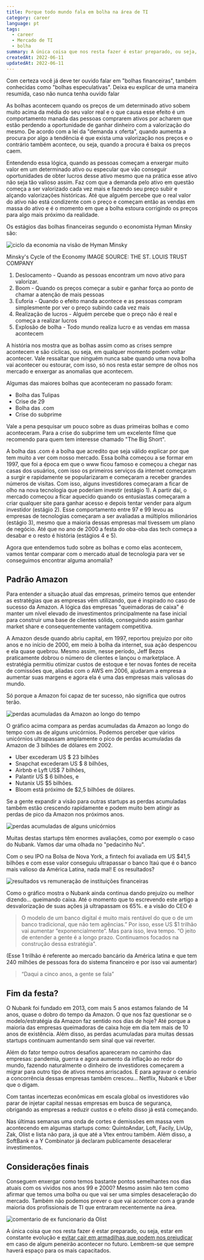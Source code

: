 ```yaml
---
title: Porque todo mundo fala em bolha na área de TI
category: career
language: pt
tags:
  - career
  - Mercado de TI
  - bolha
summary: A única coisa que nos resta fazer é estar preparado, ou seja, estar em constante evolução e evitar cair em armadilhas que podem nos prejudicar em caso de algum peneirão acontecer no futuro.
createdAt: 2022-06-11
updatedAt: 2022-06-11
---
```


Com certeza você já deve ter ouvido falar em  "bolhas financeiras", também conhecidas como "bolhas especulativas". 
Deixa eu explicar de uma maneira resumida, caso não nunca tenha ouvido falar

As bolhas acontecem quando os preços de um determinado ativo sobem muito acima da média do seu valor real e o que causa esse efeito é um comportamento manada das pessoas comprarem ativos por acharem que estão perdendo a oportunidade de ganhar dinheiro com a valorização do mesmo. De acordo com a lei da "demanda x oferta", quando aumenta a procura por algo a tendência é que exista uma valorização nos preços e o contrário também acontece, ou seja, quando a procura é baixa os preços caem.

Entendendo essa lógica, quando as pessoas começam a enxergar muito valor em um determinado ativo ou especular que vão conseguir oportunidades de obter lucros desse ativo mesmo que na prática esse ativo não seja tão valioso assim. Faz com que a demanda pelo ativo em questão começa a ser valorizado cada vez mais e fazendo seu preço subir e alçando valorizações históricas. Até que alguém percebe que o real valor do ativo não está condizente com o preço e começam então as vendas em massa do ativo e é o momento em que a bolha estoura corrigindo os preços para algo mais próximo da realidade.

Os estágios das bolhas financeiras segundo o economista Hyman Minsky são:

![ciclo da economia na visão de Hyman Minsky](https://i.imgur.com/qevZffa.png)

Minsky's Cycle of the Economy IMAGE SOURCE: THE ST. LOUIS TRUST COMPANY

1. Deslocamento - Quando as pessoas encontram um novo ativo para valorizar.
2. Boom - Quando os preços começar a subir e ganhar força ao ponto de chamar a atenção de mais pessoas
3. Euforia - Quando o efeito manda acontece e as pessoas compram simplesmente por ver o preço subindo cada vez mais
4. Realização de lucros - Alguém percebe que o preço não é real e começa a realizar lucros
5. Explosão de bolha - Todo mundo realiza lucro e as vendas em massa acontecem

A história nos mostra que as bolhas assim como as crises sempre acontecem e são cíclicas, ou seja, em qualquer momento podem voltar acontecer. Vale ressaltar que ninguém nunca sabe quando uma nova bolha vai acontecer ou estourar, com isso, só nos resta estar sempre de olhos nos mercado e enxergar as anomalias que acontecem.

Algumas das maiores bolhas que aconteceram no passado foram:

- Bolha das Tulipas
- Crise de 29
- Bolha das .com
- Crise do subprime

Vale a pena pesquisar um pouco sobre as duas primeiras bolhas e como aconteceram. Para a crise do subprime tem um excelente filme que recomendo para quem tem interesse chamado "The Big Short".  

A bolha das .com é a bolha que acredito que seja válido explicar por que tem muito a ver com nosso mercado. Essa bolha começou a se formar em 1997, que foi a época em que o www ficou famoso e começou a chegar nas casas dos usuários, com isso os primeiros serviços da internet começaram a surgir e rapidamente se popularizaram e começaram a receber grandes números de visitas. Com isso, alguns investidores começaram a ficar de olho na nova tecnologia que poderiam investir (estágio 1). A partir daí, o mercado começou a ficar aquecido quando os entusiastas começaram a criar qualquer site para ganhar acesso e depois tentar vender para algum investidor (estágio 2). Esse comportamento entre 97 e 99 levou as empresas de tecnologias começaram a ser avaliadas a múltiplos milionários (estágio 3), mesmo que a maioria dessas empresas mal tivessem um plano de negócio. Até que no ano de 2000 a festa do oba-oba das tech começa a desabar e o resto é história (estágios 4 e 5).

Agora que entendemos tudo sobre as bolhas e como elas acontecem, vamos tentar comparar com o mercado atual de tecnologia para ver se conseguimos encontrar alguma anomalia?

## Padrão Amazon

Para entender a situação atual das empresas, primeiro temos que entender as estratégias que as empresas vêm utilizando, que é inspirado no caso de sucesso da Amazon. A lógica das empresas "queimadoras de caixa" é manter um nível elevado de investimentos principalmente na fase inicial para construir uma base de clientes sólida, conseguindo assim ganhar market share e consequentemente vantagem competitiva.

A Amazon desde quando abriu capital, em 1997, reportou prejuízo por oito anos e no início de 2000, em meio à bolha da internet, sua ação despencou e ela quase quebrou. Mesmo assim, nesse período, Jeff Bezos praticamente dobrou o número de clientes e lançou o marketplace. A estratégia permitiu otimizar custos de estoque e ter novas fontes de receita de comissões que, aliadas com o AWS em 2006, ajudaram a empresa a aumentar suas margens e agora ela é uma das empresas mais valiosas do mundo.

Só porque a Amazon foi capaz de ter sucesso, não significa que outros terão. 

![perdas acumuladas da Amazon ao longo do tempo](https://i.imgur.com/8g7GMwn.png)

O gráfico acima compara as perdas acumuladas da Amazon ao longo do tempo com as de alguns unicórnios. Podemos perceber que vários unicórnios ultrapassam amplamente o pico de perdas acumuladas da Amazon de 3 bilhões de dólares em 2002.

- Uber excederam US $ 23 bilhões 
- Snapchat excederam US $ 8 bilhões, 
- Airbnb e Lyft US$ 7 bilhões, 
- Palantir US $ 6 bilhões, e 
- Nutanix US $5 bilhões. 
- Bloom está próximo de $2,5 bilhões de dólares. 

Se a gente expandir a visão para outras startups as perdas acumuladas também estão crescendo rapidamente e podem muito bem atingir as perdas de pico da Amazon nos próximos anos. 

![perdas acumuladas de alguns unicórnios](https://i.imgur.com/NYMmHGP.png)

Muitas destas startups têm enormes avaliações, como por exemplo o caso do Nubank. Vamos dar uma olhada no "pedacinho Nu".

Com o seu IPO na Bolsa de Nova York, a fintech foi avaliada em US $41,5 bilhões e com esse valor conseguiu ultrapassar o banco Itaú que é o banco mais valioso da América Latina, nada mal! E os resultados?

![resultados vs remuneração de instituições financeiras](https://i.imgur.com/ZBqtYxo.png)

Como o gráfico mostra o Nubank ainda continua dando prejuízo ou melhor dizendo... queimando caixa. Até o momento que to escrevendo este artigo a desvalorização de suas ações já ultrapassam os 65%. e a visão do CEO é 

> O modelo de um banco digital é muito mais rentável do que o de um banco tradicional, que não tem agências.” Por isso, esse US $1 trilhão vai aumentar “exponencialmente”. Mas para isso, leva tempo. “O jeito de entender a gente é a longo prazo. Continuamos focados na construção dessa estratégia".

(Esse 1 trilhão é referente ao mercado bancário da América latina e que tem 240 milhões de pessoas fora do sistema financeiro e por isso vai aumentar)

> “Daqui a cinco anos, a gente se fala”

## Fim da festa?

O Nubank foi fundado em 2013, com mais 5 anos estamos falando de 14 anos, quase o dobro do tempo da Amazon.
O que nos faz questionar se o modelo/estratégia da Amazon faz sentido nos dias de hoje? Até porque a maioria das empresas queimadoras de caixa hoje em dia tem mais de 10 anos de existência. Além disso, as perdas acumuladas para muitas dessas startups continuam aumentando sem sinal que vai reverter. 

Além do fator tempo outros desafios apareceram no caminho das empresas: pandemia, guerra e agora aumento da inflação ao redor do mundo, fazendo naturalmente o dinheiro de investidores começarem a migrar para outro tipo de ativos menos arriscados. E para agravar o cenário a concorrência dessas empresas também cresceu... Netflix, Nubank e Uber que o digam.

Com tantas incertezas econômicas em escala global os investidores vão parar de injetar capital nessas empresas 
em busca de segurança, obrigando as empresas a reduzir custos e o efeito disso já está começando.

Nas últimas semanas uma onda de cortes e demissões em massa vem acontecendo em algumas startups como: QuintoAndar, Loft, Facily, LivUp, Zak, Olist e lista não para, já que até a Vtex entrou também. Além disso, a SoftBank e a Y Combinator já declaram publicamente desacelerar investimentos.

## Considerações finais

Conseguem enxergar como temos bastante pontos semelhantes nos dias atuais com os vividos nos anos 99 e 2000?
Mesmo assim não tem como afirmar que temos uma bolha ou que vai ser uma simples desaceleração do mercado. Também não podemos prever o que vai acontecer com a grande maioria dos profissionais de TI que entraram recentemente na área. 

![comentario de ex funcionario da Olist](https://i.imgur.com/L5Iw7mA.png)

A única coisa que nos resta fazer é estar preparado, ou seja, estar em constante evolução e [evitar cair em armadilhas que podem nos prejudicar](https://michaelsantillan.com/blog/mercado-de-ti-e-o-real-problema-de-programadores-iniciantes-com-salarios-altos) em caso de algum peneirão acontecer no futuro. Lembrem-se que sempre haverá espaço para os mais capacitados.
